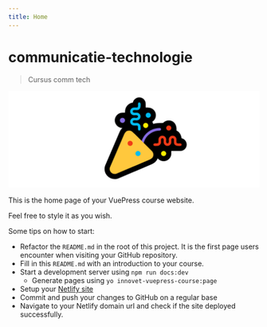 ```yaml
---
title: Home
---
```


# communicatie-technologie

> Cursus comm tech

![Success](./assets/success.png)

This is the home page of your VuePress course website.

Feel free to style it as you wish.

Some tips on how to start:

* Refactor the `README.md` in the root of this project. It is the first page users encounter when visiting your GitHub repository.
* Fill in this `README.md` with an introduction to your course.
* Start a development server using `npm run docs:dev`
  * Generate pages using `yo innovet-vuepress-course:page`
* Setup your [Netlify site](https://www.netlify.com/)
* Commit and push your changes to GitHub on a regular base
* Navigate to your Netlify domain url and check if the site deployed successfully.
